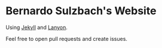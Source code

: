 # Bernardo Sulzbach's Website

Using [Jekyll](https://github.com/jekyll/jekyll) and
[Lanyon](https://github.com/poole/lanyon).

Feel free to open pull requests and create issues.
